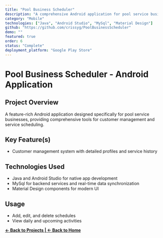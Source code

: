 ```yaml
---
title: "Pool Business Scheduler"
description: "A comprehensive Android application for pool service businesses featuring customer management, scheduling, route optimization, and billing integration"
category: "Mobile"
technologies: ["Java", "Android Studio", "MySql", "Material Design"]
github: "https://github.com/crissyg/PoolBusinessScheduler"
demo: ""
featured: true
order: 6
status: "Complete"
deployment_platform: "Google Play Store"
---
```


# Pool Business Scheduler - Android Application

## Project Overview

A feature-rich Android application designed specifically for pool service businesses, providing comprehensive tools for customer management and service scheduling.

## Key Feature(s)

- Customer management system with detailed profiles and service history

## Technologies Used

- Java and Android Studio for native app development
- MySql for backend services and real-time data synchronization
- Material Design components for modern UI

## Usage

- Add, edit, and delete schedules
- View daily and upcoming activities

<!-- Navigation footer -->
**[← Back to Projects | ](projects.md)[← Back to Home](index.md)**